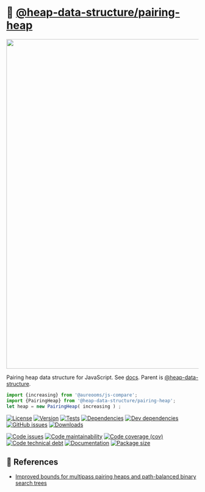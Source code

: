 :cherries: [@heap-data-structure/pairing-heap](https://heap-data-structure.github.io/pairing-heap)
==

<img src="https://cdn.rawgit.com/heap-data-structure/pairing-heap/main/media/sketch.svg" width="864">

Pairing heap data structure for JavaScript.
See [docs](https://heap-data-structure.github.io/pairing-heap/index.html).
Parent is [@heap-data-structure](https://github.com/heap-data-structure/about).

```js
import {increasing} from '@aureooms/js-compare';
import {PairingHeap} from '@heap-data-structure/pairing-heap';
let heap = new PairingHeap( increasing ) ;
```

[![License](https://img.shields.io/github/license/heap-data-structure/pairing-heap.svg)](https://raw.githubusercontent.com/heap-data-structure/pairing-heap/main/LICENSE)
[![Version](https://img.shields.io/npm/v/@heap-data-structure/pairing-heap.svg)](https://www.npmjs.org/package/@heap-data-structure/pairing-heap)
[![Tests](https://img.shields.io/github/workflow/status/heap-data-structure/pairing-heap/ci:test?event=push&label=tests)](https://github.com/heap-data-structure/pairing-heap/actions/workflows/ci:test.yml?query=branch:main)
[![Dependencies](https://img.shields.io/david/heap-data-structure/pairing-heap.svg)](https://david-dm.org/heap-data-structure/pairing-heap)
[![Dev dependencies](https://img.shields.io/david/dev/heap-data-structure/pairing-heap.svg)](https://david-dm.org/heap-data-structure/pairing-heap?type=dev)
[![GitHub issues](https://img.shields.io/github/issues/heap-data-structure/pairing-heap.svg)](https://github.com/heap-data-structure/pairing-heap/issues)
[![Downloads](https://img.shields.io/npm/dm/@heap-data-structure/pairing-heap.svg)](https://www.npmjs.org/package/@heap-data-structure/pairing-heap)

[![Code issues](https://img.shields.io/codeclimate/issues/heap-data-structure/pairing-heap.svg)](https://codeclimate.com/github/heap-data-structure/pairing-heap/issues)
[![Code maintainability](https://img.shields.io/codeclimate/maintainability/heap-data-structure/pairing-heap.svg)](https://codeclimate.com/github/heap-data-structure/pairing-heap/trends/churn)
[![Code coverage (cov)](https://img.shields.io/codecov/c/gh/heap-data-structure/pairing-heap/main.svg)](https://codecov.io/gh/heap-data-structure/pairing-heap)
[![Code technical debt](https://img.shields.io/codeclimate/tech-debt/heap-data-structure/pairing-heap.svg)](https://codeclimate.com/github/heap-data-structure/pairing-heap/trends/technical_debt)
[![Documentation](https://heap-data-structure.github.io/pairing-heap/badge.svg)](https://heap-data-structure.github.io/pairing-heap/source.html)
[![Package size](https://img.shields.io/bundlephobia/minzip/@heap-data-structure/pairing-heap)](https://bundlephobia.com/result?p=@heap-data-structure/pairing-heap)


## :scroll: References

  - [Improved bounds for multipass pairing heaps and path-balanced binary search trees](https://arxiv.org/abs/1806.08692)
